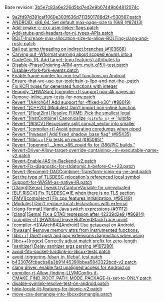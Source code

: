 Base revision: [3b5e7c83a6e226d5bd7ed2e9b67449b64812074c](https://github.com/llvm/llvm-project/commits/3b5e7c83a6e226d5bd7ed2e9b67449b64812074c)

- [9a2fd97d391caf1060e303f636d7113501788d2f-r530567.patch](https://android.googlesource.com/toolchain/llvm_android/+/a04a3e119c2bbc35ab20cc2b7147d4a0daab7d78/patches/9a2fd97d391caf1060e303f636d7113501788d2f-r530567.patch)
- [ANDROID: x86_64: Set default max-page-size to 16kB (#87413)](https://android.googlesource.com/toolchain/llvm_android/+/a04a3e119c2bbc35ab20cc2b7147d4a0daab7d78/patches/cherry/2620ccc3cdebcaa53b96b5f4d79ffe3951534e07.patch)
- [Add-cmake-c-cxx-asm-linker-flags.patch](https://android.googlesource.com/toolchain/llvm_android/+/a04a3e119c2bbc35ab20cc2b7147d4a0daab7d78/patches/Add-cmake-c-cxx-asm-linker-flags.patch)
- [Add-stubs-and-headers-for-nl_types-APIs.patch](https://android.googlesource.com/toolchain/llvm_android/+/a04a3e119c2bbc35ab20cc2b7147d4a0daab7d78/patches/Add-stubs-and-headers-for-nl_types-APIs.patch)
- [BOLT-Increase-max-allocation-size-to-allow-BOLTing-clang-and-rustc.patch](https://android.googlesource.com/toolchain/llvm_android/+/a04a3e119c2bbc35ab20cc2b7147d4a0daab7d78/patches/BOLT-Increase-max-allocation-size-to-allow-BOLTing-clang-and-rustc.patch)
- [Bail out jump threading on indirect branches (#103688)](https://android.googlesource.com/toolchain/llvm_android/+/a04a3e119c2bbc35ab20cc2b7147d4a0daab7d78/patches/cherry/3c9022c965b85951f30af140da591f819acef8a0.patch)
- [Carving out -Wformat warning about scoped enums into a](https://android.googlesource.com/toolchain/llvm_android/+/a04a3e119c2bbc35ab20cc2b7147d4a0daab7d78/patches/cherry/73ed2153beb529973741344874c0084d24c2f268.patch)
- [CodeGen, IR: Add target-{cpu,features} attributes to](https://android.googlesource.com/toolchain/llvm_android/+/a04a3e119c2bbc35ab20cc2b7147d4a0daab7d78/patches/cherry/89d8df12015ac3440190d372a8d439614027dc2c.patch)
- [Disable-PhaseOrdering-ARM-arm_mult_q15.ll-test.patch](https://android.googlesource.com/toolchain/llvm_android/+/a04a3e119c2bbc35ab20cc2b7147d4a0daab7d78/patches/Disable-PhaseOrdering-ARM-arm_mult_q15.ll-test.patch)
- [Disable-vfork-fork-events.patch](https://android.googlesource.com/toolchain/llvm_android/+/a04a3e119c2bbc35ab20cc2b7147d4a0daab7d78/patches/Disable-vfork-fork-events.patch)
- [Enable frame pointer for non-leaf functions on Android](https://android.googlesource.com/toolchain/llvm_android/+/a04a3e119c2bbc35ab20cc2b7147d4a0daab7d78/patches/cherry/402eca265f7162e26b8b74d18297fd76c9f100de.patch)
- [Ensure-that-we-use-our-toolchain-s-lipo-and-not-the-.patch](https://android.googlesource.com/toolchain/llvm_android/+/a04a3e119c2bbc35ab20cc2b7147d4a0daab7d78/patches/Ensure-that-we-use-our-toolchain-s-lipo-and-not-the-.patch)
- [Fix KCFI types for generated functions with integer](https://android.googlesource.com/toolchain/llvm_android/+/a04a3e119c2bbc35ab20cc2b7147d4a0daab7d78/patches/cherry/e1c36bde0551977d4b2efae032af6dfc4b2b3936.patch)
- [Reapply "[HWASan] [compiler-rt] support non-4k pages on](https://android.googlesource.com/toolchain/llvm_android/+/a04a3e119c2bbc35ab20cc2b7147d4a0daab7d78/patches/cherry/c6049e67efaaca34ca8ad93b007397b118574b81.patch)
- [Remove-inline_asm-tests-for-now.patch](https://android.googlesource.com/toolchain/llvm_android/+/a04a3e119c2bbc35ab20cc2b7147d4a0daab7d78/patches/Remove-inline_asm-tests-for-now.patch)
- [Revert "[AArch64] Add support for -ffixed-x30" (#88019)](https://android.googlesource.com/toolchain/llvm_android/+/a04a3e119c2bbc35ab20cc2b7147d4a0daab7d78/patches/cherry/7ad481e76c9bee5b9895ebfa0fdb52f31cb7de77.patch)
- [Revert "[C++20] [Modules] Don't import non-inline function](https://android.googlesource.com/toolchain/llvm_android/+/a04a3e119c2bbc35ab20cc2b7147d4a0daab7d78/patches/cherry/aa2741449c3609b2ae244d8d3f3e14ad16de72e4.patch)
- [Revert "[Float2Int] Resolve FIXME: Pick the smallest legal](https://android.googlesource.com/toolchain/llvm_android/+/a04a3e119c2bbc35ab20cc2b7147d4a0daab7d78/patches/cherry/a6e231bb2a7924f4269e6735d29a54b2318cd16c.patch)
- [Revert "[InstCombine] Canonicalize `(sitofp x)` -> `(uitofp](https://android.googlesource.com/toolchain/llvm_android/+/a04a3e119c2bbc35ab20cc2b7147d4a0daab7d78/patches/cherry/6960ace534c4021301dd5a9933ca06ba96edea23.patch)
- [Revert "[RISCV] Recursively split concat_vector into smaller](https://android.googlesource.com/toolchain/llvm_android/+/a04a3e119c2bbc35ab20cc2b7147d4a0daab7d78/patches/cherry/ef520ca6b18cf65fc7a13fcad1534f1d70332a88.patch)
- [Revert "[compiler-rt] Avoid generating coredumps when piped](https://android.googlesource.com/toolchain/llvm_android/+/a04a3e119c2bbc35ab20cc2b7147d4a0daab7d78/patches/cherry/0b9f19a9880eb786871194af116f223d2ad30c52.patch)
- [Revert "[hwasan] Add fixed_shadow_base flag" (#95435)](https://android.googlesource.com/toolchain/llvm_android/+/a04a3e119c2bbc35ab20cc2b7147d4a0daab7d78/patches/cherry/12f77e811b49b48df2c37f5036b05b5801a0535f.patch)
- [Revert "[libc++] Fix tests on musl (#85085)"](https://android.googlesource.com/toolchain/llvm_android/+/a04a3e119c2bbc35ab20cc2b7147d4a0daab7d78/patches/cherry/0847c903c8a04a2bdf53d5f1b93be5705d998801.patch)
- [Revert "[openmp] __kmp_x86_cpuid fix for i386/PIC builds."](https://android.googlesource.com/toolchain/llvm_android/+/a04a3e119c2bbc35ab20cc2b7147d4a0daab7d78/patches/cherry/6d3cec01a6c29fa4e51ba129fa13dbf55d2b928e.patch)
- [Revert-Driver-Allow-target-override-containing-.-in-executable-name-v2.patch](https://android.googlesource.com/toolchain/llvm_android/+/a04a3e119c2bbc35ab20cc2b7147d4a0daab7d78/patches/Revert-Driver-Allow-target-override-containing-.-in-executable-name-v2.patch)
- [Revert-Enable-IAS-In-Backend-v2.patch](https://android.googlesource.com/toolchain/llvm_android/+/a04a3e119c2bbc35ab20cc2b7147d4a0daab7d78/patches/Revert-Enable-IAS-In-Backend-v2.patch)
- [Revert-Fix-diagnostic-for-stdatomic.h-before-C++23.patch](https://android.googlesource.com/toolchain/llvm_android/+/a04a3e119c2bbc35ab20cc2b7147d4a0daab7d78/patches/Revert-Fix-diagnostic-for-stdatomic.h-before-C++23.patch)
- [Revert-Recommit-DAGCombiner-Transform-icmp-eq-ne-and.patch](https://android.googlesource.com/toolchain/llvm_android/+/a04a3e119c2bbc35ab20cc2b7147d4a0daab7d78/patches/Revert-Recommit-DAGCombiner-Transform-icmp-eq-ne-and.patch)
- [Set the type of TLSDESC relocation's referenced local symbol](https://android.googlesource.com/toolchain/llvm_android/+/a04a3e119c2bbc35ab20cc2b7147d4a0daab7d78/patches/cherry/dfe4ca9b7f4a422500d78280dc5eefd1979939e6.patch)
- [Support-for-WASM-as-native-IR.patch](https://android.googlesource.com/toolchain/llvm_android/+/a04a3e119c2bbc35ab20cc2b7147d4a0daab7d78/patches/Support-for-WASM-as-native-IR.patch)
- [[Clang][Sema] Tweak tryCaptureVariable for unevaluated](https://android.googlesource.com/toolchain/llvm_android/+/a04a3e119c2bbc35ab20cc2b7147d4a0daab7d78/patches/cherry/3d361b225fe89ce1d8c93639f27d689082bd8dad.patch)
- [[ELF,RISCV] Fix TLSDESC=>IE when there is no TLS section](https://android.googlesource.com/toolchain/llvm_android/+/a04a3e119c2bbc35ab20cc2b7147d4a0daab7d78/patches/cherry/cdd29f5bd2f5e55ae116be1a912f0b036d7c98e7.patch)
- [[FMV][compiler-rt] Fix cpu features initialization. (#95149)](https://android.googlesource.com/toolchain/llvm_android/+/a04a3e119c2bbc35ab20cc2b7147d4a0daab7d78/patches/cherry/933d6be8e8c4a81f6409f4daaf704e7f363c6508.patch)
- [[Modules] Don't replace local declarations with external](https://android.googlesource.com/toolchain/llvm_android/+/a04a3e119c2bbc35ab20cc2b7147d4a0daab7d78/patches/cherry/487967af82053cd08022635a2ff768385d936c80.patch)
- [[clang-format] Handle Java switch expressions (#91112)](https://android.googlesource.com/toolchain/llvm_android/+/a04a3e119c2bbc35ab20cc2b7147d4a0daab7d78/patches/cherry/236b3e1aad45e2bab8ede0da6397b7b01f9cc9d8.patch)
- [[clang][Sema] Fix a CTAD regression after 42239d2e9 (#86914)](https://android.googlesource.com/toolchain/llvm_android/+/a04a3e119c2bbc35ab20cc2b7147d4a0daab7d78/patches/cherry/0f6ed4c394fd8f843029f6919230bf8df8618529.patch)
- [[compiler-rt] [HWASan] leave BufferedStackTrace uninit](https://android.googlesource.com/toolchain/llvm_android/+/a04a3e119c2bbc35ab20cc2b7147d4a0daab7d78/patches/cherry/ee870e593a82a6478ff1d8b3f1bd8a45aa1bf650.patch)
- [[compiler-rt][AArch64][Android] Use getauxval on Android.](https://android.googlesource.com/toolchain/llvm_android/+/a04a3e119c2bbc35ab20cc2b7147d4a0daab7d78/patches/cherry/cd634f57c10dedbe4f908889dece2c4460b702c9.patch)
- [[hwasan] Remove memory attrs from instrumented functions.](https://android.googlesource.com/toolchain/llvm_android/+/a04a3e119c2bbc35ab20cc2b7147d4a0daab7d78/patches/cherry/79a32609759af317a62184c2c7b1300263a336c8.patch)
- [[libc++] Don't push and pop extensions diagnostics when using](https://android.googlesource.com/toolchain/llvm_android/+/a04a3e119c2bbc35ab20cc2b7147d4a0daab7d78/patches/cherry/f886dfed3ae6cf70827cedc8d8aefde6250a239b.patch)
- [[libc++][regex] Correctly adjust match prefix for zero-length](https://android.googlesource.com/toolchain/llvm_android/+/a04a3e119c2bbc35ab20cc2b7147d4a0daab7d78/patches/cherry/e9adcc488f96a9f2b8c4344f5e3c7ca6639b9562.patch)
- [[sanitizer] Delay sanitizer args parsing (#107280)](https://android.googlesource.com/toolchain/llvm_android/+/a04a3e119c2bbc35ab20cc2b7147d4a0daab7d78/patches/cherry/24684bb4a9791145a36a97477eb1fd525a122d8e.patch)
- [avoid-fifo-socket-hardlink-in-libcxx-tests.patch](https://android.googlesource.com/toolchain/llvm_android/+/a04a3e119c2bbc35ab20cc2b7147d4a0daab7d78/patches/avoid-fifo-socket-hardlink-in-libcxx-tests.patch)
- [avoid-triggering-fdsan-in-filebuf-test.patch](https://android.googlesource.com/toolchain/llvm_android/+/a04a3e119c2bbc35ab20cc2b7147d4a0daab7d78/patches/avoid-triggering-fdsan-in-filebuf-test.patch)
- [b433076fcbacba8a3b91446390bbea5843322bcd-v2.patch](https://android.googlesource.com/toolchain/llvm_android/+/a04a3e119c2bbc35ab20cc2b7147d4a0daab7d78/patches/b433076fcbacba8a3b91446390bbea5843322bcd-v2.patch)
- [clang driver: enable fast unaligned access for Android on](https://android.googlesource.com/toolchain/llvm_android/+/a04a3e119c2bbc35ab20cc2b7147d4a0daab7d78/patches/cherry/b20360abeb3a80281dc082f1e093abd13cb1ee4c.patch)
- [compiler-rt-Allow-finding-LLVMConfig-if-CMAKE_FIND_ROOT_PATH_MODE_PACKAGE-is-set-to-ONLY.patch](https://android.googlesource.com/toolchain/llvm_android/+/a04a3e119c2bbc35ab20cc2b7147d4a0daab7d78/patches/compiler-rt-Allow-finding-LLVMConfig-if-CMAKE_FIND_ROOT_PATH_MODE_PACKAGE-is-set-to-ONLY.patch)
- [disable-symlink-resolve-test-on-android.patch](https://android.googlesource.com/toolchain/llvm_android/+/a04a3e119c2bbc35ab20cc2b7147d4a0daab7d78/patches/disable-symlink-resolve-test-on-android.patch)
- [hide-locale-lit-features-for-bionic-v2.patch](https://android.googlesource.com/toolchain/llvm_android/+/a04a3e119c2bbc35ab20cc2b7147d4a0daab7d78/patches/hide-locale-lit-features-for-bionic-v2.patch)
- [move-cxa-demangle-into-libcxxdemangle.patch](https://android.googlesource.com/toolchain/llvm_android/+/a04a3e119c2bbc35ab20cc2b7147d4a0daab7d78/patches/move-cxa-demangle-into-libcxxdemangle.patch)
